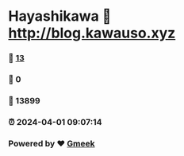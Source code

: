 # Hayashikawa :link: http://blog.kawauso.xyz 
### :page_facing_up: [13](http://blog.kawauso.xyz/tag.html) 
### :speech_balloon: 0 
### :hibiscus: 13899 
### :alarm_clock: 2024-04-01 09:07:14 
### Powered by :heart: [Gmeek](https://github.com/Meekdai/Gmeek)
